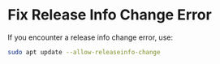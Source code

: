 # Fix Release Info Change Error

If you encounter a release info change error, use:

```sh
sudo apt update --allow-releaseinfo-change
```
